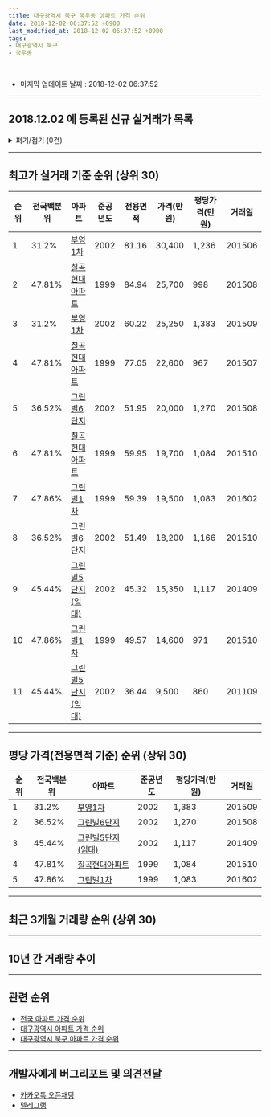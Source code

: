 ```yaml
---
title: 대구광역시 북구 국우동 아파트 가격 순위
date: 2018-12-02 06:37:52 +0900
last_modified_at: 2018-12-02 06:37:52 +0900
tags:
- 대구광역시 북구
- 국우동

---
```


* 마지막 업데이트 날짜 : 2018-12-02 06:37:52

---

## 2018.12.02 에 등록된 신규 실거래가 목록

<details>
<summary>펴기/접기 (0건)</summary>
<div markdown="1">

|아파트|전국백분위|준공년도|전용면적|가격(만원)|평당가격(만원)|거래일|
|---|---|---|---|---|---|---|
|없음|||||||


</div>
</details>

---

## 최고가 실거래 기준 순위 (상위 30)


|순위|전국백분위|아파트|준공년도|전용면적|가격(만원)|평당가격(만원)|거래일|
|---|---|---|---|---|---|---|---|
|1|31.2%|[부영1차](https://search.naver.com/search.naver?query=%EB%8C%80%EA%B5%AC%EA%B4%91%EC%97%AD%EC%8B%9C+%EB%B6%81%EA%B5%AC+%EA%B5%AD%EC%9A%B0%EB%8F%99+%EB%B6%80%EC%98%811%EC%B0%A8)|2002|81.16|30,400|1,236|201506|
|2|47.81%|[칠곡현대아파트](https://search.naver.com/search.naver?query=%EB%8C%80%EA%B5%AC%EA%B4%91%EC%97%AD%EC%8B%9C+%EB%B6%81%EA%B5%AC+%EA%B5%AD%EC%9A%B0%EB%8F%99+%EC%B9%A0%EA%B3%A1%ED%98%84%EB%8C%80%EC%95%84%ED%8C%8C%ED%8A%B8)|1999|84.94|25,700|998|201508|
|3|31.2%|[부영1차](https://search.naver.com/search.naver?query=%EB%8C%80%EA%B5%AC%EA%B4%91%EC%97%AD%EC%8B%9C+%EB%B6%81%EA%B5%AC+%EA%B5%AD%EC%9A%B0%EB%8F%99+%EB%B6%80%EC%98%811%EC%B0%A8)|2002|60.22|25,250|1,383|201509|
|4|47.81%|[칠곡현대아파트](https://search.naver.com/search.naver?query=%EB%8C%80%EA%B5%AC%EA%B4%91%EC%97%AD%EC%8B%9C+%EB%B6%81%EA%B5%AC+%EA%B5%AD%EC%9A%B0%EB%8F%99+%EC%B9%A0%EA%B3%A1%ED%98%84%EB%8C%80%EC%95%84%ED%8C%8C%ED%8A%B8)|1999|77.05|22,600|967|201507|
|5|36.52%|[그린빌6단지](https://search.naver.com/search.naver?query=%EB%8C%80%EA%B5%AC%EA%B4%91%EC%97%AD%EC%8B%9C+%EB%B6%81%EA%B5%AC+%EA%B5%AD%EC%9A%B0%EB%8F%99+%EA%B7%B8%EB%A6%B0%EB%B9%8C6%EB%8B%A8%EC%A7%80)|2002|51.95|20,000|1,270|201508|
|6|47.81%|[칠곡현대아파트](https://search.naver.com/search.naver?query=%EB%8C%80%EA%B5%AC%EA%B4%91%EC%97%AD%EC%8B%9C+%EB%B6%81%EA%B5%AC+%EA%B5%AD%EC%9A%B0%EB%8F%99+%EC%B9%A0%EA%B3%A1%ED%98%84%EB%8C%80%EC%95%84%ED%8C%8C%ED%8A%B8)|1999|59.95|19,700|1,084|201510|
|7|47.86%|[그린빌1차](https://search.naver.com/search.naver?query=%EB%8C%80%EA%B5%AC%EA%B4%91%EC%97%AD%EC%8B%9C+%EB%B6%81%EA%B5%AC+%EA%B5%AD%EC%9A%B0%EB%8F%99+%EA%B7%B8%EB%A6%B0%EB%B9%8C1%EC%B0%A8)|1999|59.39|19,500|1,083|201602|
|8|36.52%|[그린빌6단지](https://search.naver.com/search.naver?query=%EB%8C%80%EA%B5%AC%EA%B4%91%EC%97%AD%EC%8B%9C+%EB%B6%81%EA%B5%AC+%EA%B5%AD%EC%9A%B0%EB%8F%99+%EA%B7%B8%EB%A6%B0%EB%B9%8C6%EB%8B%A8%EC%A7%80)|2002|51.49|18,200|1,166|201510|
|9|45.44%|[그린빌5단지(임대)](https://search.naver.com/search.naver?query=%EB%8C%80%EA%B5%AC%EA%B4%91%EC%97%AD%EC%8B%9C+%EB%B6%81%EA%B5%AC+%EA%B5%AD%EC%9A%B0%EB%8F%99+%EA%B7%B8%EB%A6%B0%EB%B9%8C5%EB%8B%A8%EC%A7%80%28%EC%9E%84%EB%8C%80%29)|2002|45.32|15,350|1,117|201409|
|10|47.86%|[그린빌1차](https://search.naver.com/search.naver?query=%EB%8C%80%EA%B5%AC%EA%B4%91%EC%97%AD%EC%8B%9C+%EB%B6%81%EA%B5%AC+%EA%B5%AD%EC%9A%B0%EB%8F%99+%EA%B7%B8%EB%A6%B0%EB%B9%8C1%EC%B0%A8)|1999|49.57|14,600|971|201510|
|11|45.44%|[그린빌5단지(임대)](https://search.naver.com/search.naver?query=%EB%8C%80%EA%B5%AC%EA%B4%91%EC%97%AD%EC%8B%9C+%EB%B6%81%EA%B5%AC+%EA%B5%AD%EC%9A%B0%EB%8F%99+%EA%B7%B8%EB%A6%B0%EB%B9%8C5%EB%8B%A8%EC%A7%80%28%EC%9E%84%EB%8C%80%29)|2002|36.44|9,500|860|201109|


---

## 평당 가격(전용면적 기준) 순위 (상위 30)


|순위|전국백분위|아파트|준공년도|평당가격(만원)|거래일|
|---|---|---|---|---|---|
|1|31.2%|[부영1차](https://search.naver.com/search.naver?query=%EB%8C%80%EA%B5%AC%EA%B4%91%EC%97%AD%EC%8B%9C+%EB%B6%81%EA%B5%AC+%EA%B5%AD%EC%9A%B0%EB%8F%99+%EB%B6%80%EC%98%811%EC%B0%A8)|2002|1,383|201509|
|2|36.52%|[그린빌6단지](https://search.naver.com/search.naver?query=%EB%8C%80%EA%B5%AC%EA%B4%91%EC%97%AD%EC%8B%9C+%EB%B6%81%EA%B5%AC+%EA%B5%AD%EC%9A%B0%EB%8F%99+%EA%B7%B8%EB%A6%B0%EB%B9%8C6%EB%8B%A8%EC%A7%80)|2002|1,270|201508|
|3|45.44%|[그린빌5단지(임대)](https://search.naver.com/search.naver?query=%EB%8C%80%EA%B5%AC%EA%B4%91%EC%97%AD%EC%8B%9C+%EB%B6%81%EA%B5%AC+%EA%B5%AD%EC%9A%B0%EB%8F%99+%EA%B7%B8%EB%A6%B0%EB%B9%8C5%EB%8B%A8%EC%A7%80%28%EC%9E%84%EB%8C%80%29)|2002|1,117|201409|
|4|47.81%|[칠곡현대아파트](https://search.naver.com/search.naver?query=%EB%8C%80%EA%B5%AC%EA%B4%91%EC%97%AD%EC%8B%9C+%EB%B6%81%EA%B5%AC+%EA%B5%AD%EC%9A%B0%EB%8F%99+%EC%B9%A0%EA%B3%A1%ED%98%84%EB%8C%80%EC%95%84%ED%8C%8C%ED%8A%B8)|1999|1,084|201510|
|5|47.86%|[그린빌1차](https://search.naver.com/search.naver?query=%EB%8C%80%EA%B5%AC%EA%B4%91%EC%97%AD%EC%8B%9C+%EB%B6%81%EA%B5%AC+%EA%B5%AD%EC%9A%B0%EB%8F%99+%EA%B7%B8%EB%A6%B0%EB%B9%8C1%EC%B0%A8)|1999|1,083|201602|


---

## 최근 3개월 거래량 순위 (상위 30)


<div style="width:100%;">
    <canvas id="deal_count_ranking" height="250"></canvas>
</div>


<script>
new Chart(document.getElementById("deal_count_ranking"), {
    type: 'horizontalBar',
    data: {
        labels: ['부영1차', '그린빌6단지', '그린빌1차', '칠곡현대아파트'],
        datasets: [{
            label: '실거래 수',
            data: [6, 5, 3, 3],
            borderColor: "rgba(255, 0, 128, 1)",
            backgroundColor: "rgba(255, 0, 128, 0.5)",
            fill: false,
        }]
    },
    options: {
        responsive: true,
        title: {
            display: true,
            text: '최근 3개월 거래량 순위'
        },
        tooltips: {
            mode: 'index',
            intersect: false,
            callbacks: {
                title: function(tooltipItems, data) {
                    return "실거래 수:";
                },
                label: function(tooltipItem, data) {
                    return data.labels[tooltipItem.index] + ": " + tooltipItem.xLabel;
                }
            }
        },
        hover: {
            mode: 'nearest',
            intersect: true
        },
        scales: {
            xAxes: [{
                display: true,
                scaleLabel: {
                    display: true,
                    labelString: '실거래 수'
                },
                ticks: {
                    suggestedMin: 0,
                }
            }],
            yAxes: [{
                display: true,
                ticks: {
                    autoSkip: false,
                    callback: function(value, index, values) {
                        if (value.length > 15)
                            return value.substr(0, 13) + "...";
                        else
                            return value;
                    }
                },
                scaleLabel: {
                    display: false,
                }
            }]
        }
    }
});

</script>


---

## 10년 간 거래량 추이


<div style="width:100%;">
    <canvas id="deal_progress" height="250"></canvas>
</div>

<script>
new Chart(document.getElementById("deal_progress"), {
    type: 'line',
    data: {
        labels: ['200812','200901','200902','200903','200904','200905','200906','200907','200908','200909','200910','200911','200912','201001','201002','201003','201004','201005','201006','201007','201008','201009','201010','201011','201012','201101','201102','201103','201104','201105','201106','201107','201108','201109','201110','201111','201112','201201','201202','201203','201204','201205','201206','201207','201208','201209','201210','201211','201212','201301','201302','201303','201304','201305','201306','201307','201308','201309','201310','201311','201312','201401','201402','201403','201404','201405','201406','201407','201408','201409','201410','201411','201412','201501','201502','201503','201504','201505','201506','201507','201508','201509','201510','201511','201512','201601','201602','201603','201604','201605','201606','201607','201608','201609','201610','201611','201612','201701','201702','201703','201704','201705','201706','201707','201708','201709','201710','201711','201712','201801','201802','201803','201804','201805','201806','201807','201808','201809','201810','201811','201812'],
        datasets: [{
            label: '실거래 수',
            pointRadius: 1,
            data: [12, 7, 14, 18, 18, 22, 9, 19, 10, 22, 24, 20, 12, 15, 56, 48, 19, 23, 18, 18, 25, 17, 38, 44, 35, 51, 41, 34, 42, 23, 29, 19, 22, 32, 43, 14, 22, 21, 29, 27, 20, 14, 25, 23, 37, 17, 38, 37, 36, 27, 39, 36, 35, 24, 25, 14, 21, 32, 21, 16, 20, 9, 13, 21, 14, 12, 18, 18, 35, 37, 26, 22, 22, 36, 41, 62, 42, 24, 36, 38, 26, 19, 30, 13, 5, 4, 5, 5, 11, 9, 11, 12, 12, 11, 20, 19, 12, 6, 19, 12, 17, 12, 23, 19, 25, 16, 18, 19, 14, 23, 11, 22, 22, 19, 14, 14, 20, 13, 12, 5, 0],
            borderColor: "rgba(255, 201, 14, 1)",
            backgroundColor: "rgba(255, 201, 14, 0.5)",
            fill: true,
        }]
    },
    options: {
        responsive: true,
        title: {
            display: true,
            text: '10년간 거래량 추이'
        },
        tooltips: {
            mode: 'index',
            intersect: false,
        },
        hover: {
            mode: 'nearest',
            intersect: true
        },
        scales: {
            xAxes: [{
                display: true,
                scaleLabel: {
                    display: true,
                    labelString: '년/월'
                }
            }],
            yAxes: [{
                display: true,
                ticks: {
                    suggestedMin: 0,
                },
                scaleLabel: {
                    display: true,
                    labelString: '실거래 수'
                }
            }]
        }
    }
});

</script>


---

## 관련 순위

- [전국 아파트 가격 순위](https://inasie.github.io/apt-ranking/전국)
- [대구광역시 아파트 가격 순위](https://inasie.github.io/apt-ranking/대구광역시)
- [대구광역시 북구 아파트 가격 순위](https://inasie.github.io/apt-ranking/대구광역시-북구)


---

## 개발자에게 버그리포트 및 의견전달

- [카카오톡 오픈채팅](https://open.kakao.com/o/gLJUAP4)
- [텔레그램](https://t.me/inasie)

